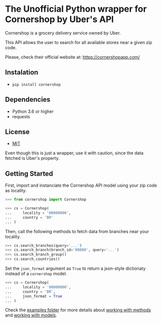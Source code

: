 # The Unofficial Python wrapper for Cornershop by Uber's API

Cornershop is a grocery delivery service owned by Uber.

This API allows the user to search for all available stores near a given zip code.

Please, check their official website at: https://cornershopapp.com/

## Instalation

- `pip install cornershop`

## Dependencies

- Python 3.6 or higher
- requests

## License

- [MIT](LICENSE)

Even though this is just a wrapper, use it with caution, since the data fetched is Uber's property.

## Getting Started

First, import and instanciate the Cornershop API model using your zip code as locality.

```python
>>> from cornershop import Cornershop

>>> cs = Cornershop(
...     locality = '00000000',
...     country = 'BR'
... )
```

Then, call the following methods to fetch data from branches near your locality.

```python
>>> cs.search_branches(query='...')
>>> cs.search_branch(branch_id='00000', query='...')
>>> cs.search_branch_group()
>>> cs.search_countries()
```

Set the `json_format` argument as `True` to return a json-style dictionaty instead of a `cornershop` model.

```python
>>> cs = Cornershop(
...     locality = '00000000',
...     country = 'BR',
...     json_format = True
... )
```

Check the [examples folder](examples) for more details about [working with methods](https://github.com/GusFurtado/cornershop/blob/main/examples/Working%20with%20Cornershop%20methods.ipynb) and [working with models](https://github.com/GusFurtado/cornershop/blob/main/examples/Working%20with%20Cornershop%20models.ipynb).
